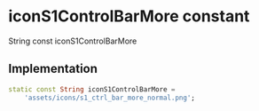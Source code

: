 


# iconS1ControlBarMore constant







String const iconS1ControlBarMore
  







## Implementation

```dart
static const String iconS1ControlBarMore =
    'assets/icons/s1_ctrl_bar_more_normal.png';
```







